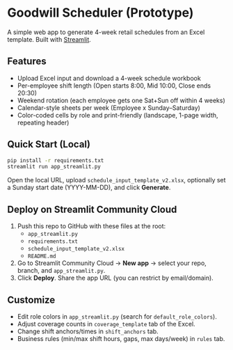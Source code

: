 
# Goodwill Scheduler (Prototype)

A simple web app to generate 4-week retail schedules from an Excel template.
Built with [Streamlit](https://streamlit.io/).

## Features
- Upload Excel input and download a 4-week schedule workbook
- Per-employee shift length (Open starts 8:00, Mid 10:00, Close ends 20:30)
- Weekend rotation (each employee gets one Sat+Sun off within 4 weeks)
- Calendar-style sheets per week (Employee x Sunday–Saturday)
- Color-coded cells by role and print-friendly (landscape, 1-page width, repeating header)

## Quick Start (Local)
```bash
pip install -r requirements.txt
streamlit run app_streamlit.py
```
Open the local URL, upload `schedule_input_template_v2.xlsx`, optionally set a Sunday start date (YYYY-MM-DD), and click **Generate**.

## Deploy on Streamlit Community Cloud
1. Push this repo to GitHub with these files at the root:
   - `app_streamlit.py`
   - `requirements.txt`
   - `schedule_input_template_v2.xlsx`
   - `README.md`
2. Go to Streamlit Community Cloud → **New app** → select your repo, branch, and `app_streamlit.py`.
3. Click **Deploy**. Share the app URL (you can restrict by email/domain).

## Customize
- Edit role colors in `app_streamlit.py` (search for `default_role_colors`).
- Adjust coverage counts in `coverage_template` tab of the Excel.
- Change shift anchors/times in `shift_anchors` tab.
- Business rules (min/max shift hours, gaps, max days/week) in `rules` tab.
